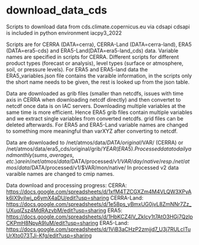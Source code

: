 # download_data_cds
Scripts to download data from cds.climate.copernicus.eu via cdsapi
cdsapi is included in python environment iacpy3_2022

Scripts are for CERRA (DATA=cerra), CERRA-Land (DATA=cerra-land), ERA5 (DATA=era5-cds) and ERA5-Land(DATA=era5-land_cds) data.
Variable names are specified in scripts for CERRA. Different scripts for different product types (forecast or analysis),
 level types (surface or atmosphere, soil, or pressure levels).
For ERA5 and ERA5-land data the ERA5_variables.json file contains the varaible information, in the scripts only the
short name needs to be given, the rest is looked up from the json table.

Data are downloaded as grib files (smaller than netcdfs, issues with time axis in CERRA when downloading netcdf directly)
 and then convertet to netcdf once data is on IAC servers.
 Downloading multiple variables at the same time is more efficient.
 Hence ERA5 grib files contain multiple variables and we extract single variables from converted netcdfs. grid files can be deleted afterwards.
For ERA5 and ERA5-Land variable names are changed to something more meaningful than varXYZ after converting to netcdf.

Data are downloaded to /net/atmos/data/$DATA/original/$VAR/ (CERRA) or /net/atmos/data/era5_cds/original/grib/$YEAR (ERA5).
Processed data to daily and monthly (sums, averages, etc.) are in /net/atmos/data/$DATA/processed/v1/$VAR/day/native/
 resp. /net/atmos/data/$DATA/processed/v1/$VAR/mon/native/
In processed v2 data varaible names are changed to cmip names.

Data download and processing progress:
CERRA: https://docs.google.com/spreadsheets/d/1xfM4TZCGXZm4M4VLQW3XPyAk6IX9vjlwj_p6ymX4aDU/edit?usp=sharing
CERRA-Land: https://docs.google.com/spreadsheets/d/1e58ps_yBmxUG0jvL8ZmNNr7Zz_UXuqIZsz4MdRAzvbM/edit?usp=sharing
ERA5: https://docs.google.com/spreadsheets/d/1HbKCZ4lV_ZkIcy1t7AtO3HGj7QzlpCKPmH8NpyA9IuM/edit?usp=sharing
ERA5-Land: https://docs.google.com/spreadsheets/d/1ViB3aCHzP2zmjjd7_U3j7RULcITuUrXto073TJi-Kfg/edit?usp=sharing

